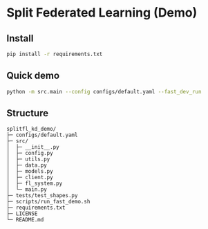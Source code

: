 # Split Federated Learning (Demo)

## Install
```bash
pip install -r requirements.txt
```

## Quick demo
```bash
python -m src.main --config configs/default.yaml --fast_dev_run
```

## Structure
```
splitfl_kd_demo/
├─ configs/default.yaml
├─ src/
│  ├─ __init__.py
│  ├─ config.py
│  ├─ utils.py
│  ├─ data.py
│  ├─ models.py
│  ├─ client.py
│  ├─ fl_system.py
│  └─ main.py
├─ tests/test_shapes.py
├─ scripts/run_fast_demo.sh
├─ requirements.txt
├─ LICENSE
└─ README.md
```
